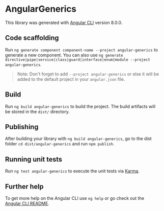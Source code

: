 # AngularGenerics

This library was generated with [Angular CLI](https://github.com/angular/angular-cli) version 8.0.0.

## Code scaffolding

Run `ng generate component component-name --project angular-generics` to generate a new component. You can also use `ng generate directive|pipe|service|class|guard|interface|enum|module --project angular-generics`.
> Note: Don't forget to add `--project angular-generics` or else it will be added to the default project in your `angular.json` file. 

## Build

Run `ng build angular-generics` to build the project. The build artifacts will be stored in the `dist/` directory.

## Publishing

After building your library with `ng build angular-generics`, go to the dist folder `cd dist/angular-generics` and run `npm publish`.

## Running unit tests

Run `ng test angular-generics` to execute the unit tests via [Karma](https://karma-runner.github.io).

## Further help

To get more help on the Angular CLI use `ng help` or go check out the [Angular CLI README](https://github.com/angular/angular-cli/blob/master/README.md).
